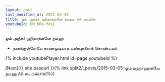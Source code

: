 ```yaml
---
layout: post
last_modified_at: 2021-03-30
title: ஓம் அந்தர் ஹிதாத்மனே நமஹ ௧௧ டைம்ஸ்
youtubeId: BM_bRo-fXsE
---
```

 
 
 ஓம் அந்தர் ஹிதாத்மனே நமஹ  
 
 -  தனக்குள்ளேயே காணமுடியாத பண்புகளைக் கொண்டவர் 
 
  
 
  
 
 
 
 
 
 


{% include youtubePlayer.html id=page.youtubeId %}
 
[Next]({{ site.baseurl }}{% link  split2/_posts/2015-03-05-ஓம் மஹாஹனவே நமஹ ௧௧ டைம்ஸ்.md%})
 
